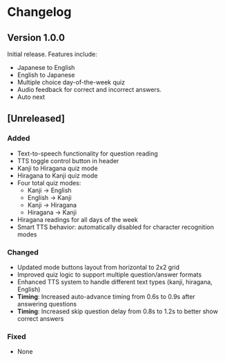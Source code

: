 # Changelog

## Version 1.0.0

Initial release. Features include:

- Japanese to English
- English to Japanese
- Multiple choice day-of-the-week quiz
- Audio feedback for correct and incorrect answers.
- Auto next

## [Unreleased]

### Added
- Text-to-speech functionality for question reading
- TTS toggle control button in header
- Kanji to Hiragana quiz mode
- Hiragana to Kanji quiz mode
- Four total quiz modes:
  - Kanji → English
  - English → Kanji
  - Kanji → Hiragana
  - Hiragana → Kanji
- Hiragana readings for all days of the week
- Smart TTS behavior: automatically disabled for character recognition modes

### Changed
- Updated mode buttons layout from horizontal to 2x2 grid
- Improved quiz logic to support multiple question/answer formats
- Enhanced TTS system to handle different text types (kanji, hiragana, English)
- **Timing**: Increased auto-advance timing from 0.6s to 0.9s after answering questions
- **Timing**: Increased skip question delay from 0.8s to 1.2s to better show correct answers

### Fixed
- None
